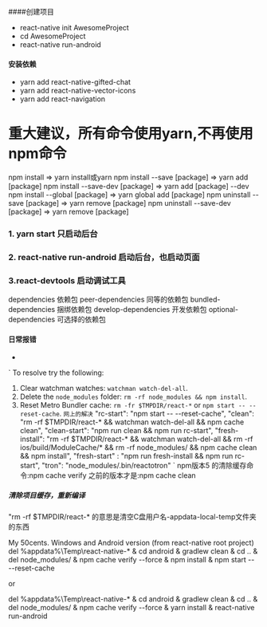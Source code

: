 ####创建项目
 - react-native init AwesomeProject
 - cd AwesomeProject
 - react-native run-android

 #### 安装依赖

- yarn add react-native-gifted-chat
- yarn add react-native-vector-icons
- yarn add react-navigation

# 重大建议，所有命令使用yarn,不再使用npm命令

npm install  => yarn install或yarn
npm install --save [package] => yarn add [package]
npm install --save-dev [package] => yarn add [package] --dev
npm install --global [package] => yarn global add [package]
npm uninstall --save [package] => yarn remove [package]
npm uninstall --save-dev [package] => yarn remove [package]


###  1. yarn start  只启动后台

### 2. react-native run-android  启动后台，也启动页面

### 3.react-devtools  启动调试工具

dependencies 依赖包
peer-dependencies 同等的依赖包
bundled-dependencies 捆绑依赖包
develop-dependencies 开发依赖包
optional-dependencies 可选择的依赖包


#### 日常报错
- 
`
To resolve try the following:
  1. Clear watchman watches: `watchman watch-del-all`.
  2. Delete the `node_modules` folder: `rm -rf node_modules && npm install`.
  3. Reset Metro Bundler cache: `rm -fr $TMPDIR/react-*` or `npm start -- --reset-cache`.
`
网上的解决
`
		"rc-start": "npm start -- --reset-cache",
		"clean": "rm -rf $TMPDIR/react-* && watchman watch-del-all && npm cache clean",
		"clean-start": "npm run clean && npm run rc-start",
		"fresh-install": "rm -rf $TMPDIR/react-* && watchman watch-del-all && rm -rf ios/build/ModuleCache/* && rm -rf node_modules/ && npm cache clean && npm install",
		"fresh-start" : "npm run fresh-install && npm run rc-start",
		"tron": "node_modules/.bin/reactotron"
`
npm版本5 的清除缓存命令:npm cache verify
之前的版本才是:npm cache clean


##### 清除项目缓存，重新编译

"rm -rf $TMPDIR/react-*  的意思是清空C盘用户名-appdata-local-temp文件夹的东西

My 50cents. Windows and Android version (from react-native root project)
del %appdata%\Temp\react-native-* & cd android & gradlew clean & cd .. & del node_modules/ & npm cache verify --force & npm install & npm start -- --reset-cache

or

del %appdata%\Temp\react-native-* & cd android & gradlew clean & cd .. & del node_modules/ & npm cache verify --force & yarn install & react-native run-android